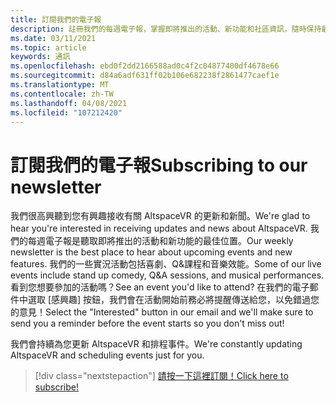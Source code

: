```yaml
---
title: 訂閱我們的電子報
description: 註冊我們的每週電子報，掌握即將推出的活動、新功能和社區資訊，隨時保持最新狀態。
ms.date: 03/11/2021
ms.topic: article
keywords: 通訊
ms.openlocfilehash: ebd0f2dd2166588ad0c4f2c04877400df4678e66
ms.sourcegitcommit: d84a6adf631ff02b106e682238f2861477caef1e
ms.translationtype: MT
ms.contentlocale: zh-TW
ms.lasthandoff: 04/08/2021
ms.locfileid: "107212420"
---
```

# <a name="subscribing-to-our-newsletter"></a><span data-ttu-id="d8c23-104">訂閱我們的電子報</span><span class="sxs-lookup"><span data-stu-id="d8c23-104">Subscribing to our newsletter</span></span>

<span data-ttu-id="d8c23-105">我們很高興聽到您有興趣接收有關 AltspaceVR 的更新和新聞。</span><span class="sxs-lookup"><span data-stu-id="d8c23-105">We're glad to hear you're interested in receiving updates and news about AltspaceVR.</span></span> <span data-ttu-id="d8c23-106">我們的每週電子報是聽取即將推出的活動和新功能的最佳位置。</span><span class="sxs-lookup"><span data-stu-id="d8c23-106">Our weekly newsletter is the best place to hear about upcoming events and new features.</span></span> <span data-ttu-id="d8c23-107">我們的一些實況活動包括喜劇、Q&課程和音樂效能。</span><span class="sxs-lookup"><span data-stu-id="d8c23-107">Some of our live events include stand up comedy, Q&A sessions, and musical performances.</span></span> <span data-ttu-id="d8c23-108">看到您想要參加的活動嗎？</span><span class="sxs-lookup"><span data-stu-id="d8c23-108">See an event you'd like to attend?</span></span> <span data-ttu-id="d8c23-109">在我們的電子郵件中選取 [感興趣] 按鈕，我們會在活動開始前務必將提醒傳送給您，以免錯過您的意見！</span><span class="sxs-lookup"><span data-stu-id="d8c23-109">Select the "Interested" button in our email and we'll make sure to send you a reminder before the event starts so you don't miss out!</span></span>

<span data-ttu-id="d8c23-110">我們會持續為您更新 AltspaceVR 和排程事件。</span><span class="sxs-lookup"><span data-stu-id="d8c23-110">We're constantly updating AltspaceVR and scheduling events just for you.</span></span> 

> [!div class="nextstepaction"] 
> [<span data-ttu-id="d8c23-111">請按一下這裡訂閱！</span><span class="sxs-lookup"><span data-stu-id="d8c23-111">Click here to subscribe!</span></span>](http://altvr.us7.list-manage.com/subscribe?u=ca3b0ab1f83e7c2123f094df6&id=519b6a1ca4)